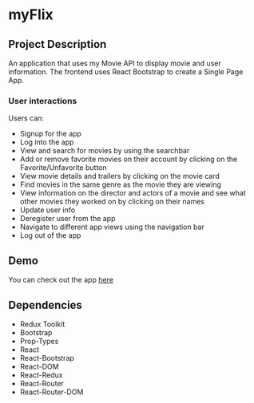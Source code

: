 # myFlix

## Project Description

An application that uses my Movie API to display movie and user information. The frontend uses React Bootstrap to create a Single Page App.

### User interactions

Users can:

- Signup for the app
- Log into the app
- View and search for movies by using the searchbar
- Add or remove favorite movies on their account by clicking on the Favorite/Unfavorite button
- View movie details and trailers by clicking on the movie card
- Find movies in the same genre as the movie they are viewing
- View information on the director and actors of a movie and see what other movies they worked on by clicking on their names
- Update user info
- Deregister user from the app
- Navigate to different app views using the navigation bar
- Log out of the app

## Demo

You can check out the app [here](https://myflix330.netlify.app)

## Dependencies

- Redux Toolkit
- Bootstrap
- Prop-Types
- React
- React-Bootstrap
- React-DOM
- React-Redux
- React-Router
- React-Router-DOM
